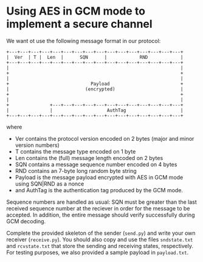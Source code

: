 Using AES in GCM mode to implement a secure channel
===================================================

We want ot use the following message format in our protocol:

	+---+---+---+---+---+---+---+---+---+---+---+---+---+---+---+---+
	|  Ver  | T |  Len  |      SQN      |            RND            |
	+---+---+---+---+---+---+---+---+---+---+---+---+---+---+---+---+
	|                                                               |
	+                                                               +
	|                                                               |
	+                              Payload                          +
	|                            (encrypted)                        |
	+                                                               +
	|                                                               |
	+               +---+---+---+---+---+---+---+---+---+---+---+---+
	|               |                    AuthTag                    |
	+---+---+---+---+---+---+---+---+---+---+---+---+---+---+---+---+

where
- Ver contains the protocol version encoded on 2 bytes (major and minor version numbers)
- T contains the message type encoded on 1 byte
- Len contains the (full) message length encoded on 2 bytes
- SQN contains a message sequence number encoded on 4 bytes
- RND contains an 7-byte long random byte string
- Payload is the message payload encrypted with AES in GCM mode using SQN|RND as a nonce
- and AuthTag is the authentication tag produced by the GCM mode. 

Sequence numbers are handled as usual: SQN must be greater than the last received sequence number at the reciever in order for the message to be accepted. In addition, the entire message should verify successfully during GCM decoding. 

Complete the provided skeleton of the sender (`send.py`) and write your own receiver (`receive.py`). You should also copy and use the files `sndstate.txt` and `rcvstate.txt` that store the sending and receiving states, respectively. For testing purposes, we also provided a sample payload in `payload.txt`.



